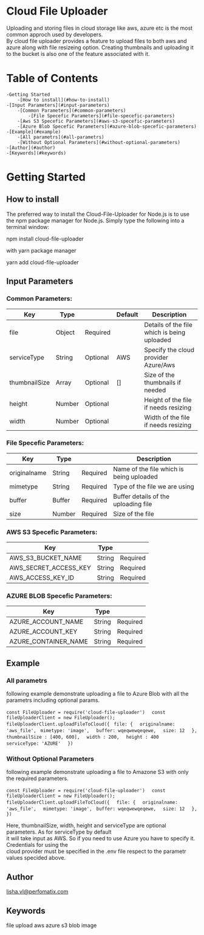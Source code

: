 # Cloud File Uploader
Uploading and storing files in cloud storage like aws, azure etc is the most common approch used by developers.  
By cloud file uploader provides a feature to upload files to both aws and azure along with file resizeing option.  Creating thumbnails and uploading it to the bucket is also one of the feature associated with it.

# Table of Contents
    -Getting Started
        -[How to install](#how-to-install)
    -[Input Parameters](#input-parameters)
        -[Common Parameters](#common-parameters)
            -[File Specefic Parameters](#file-specefic-parameters)
        -[Aws S3 Specefic Parameters](#aws-s3-specefic-parameters)
        -[Azure Blob Specefic Parameters](#azure-blob-specefic-parameters)
    -[Example](#example)
        -[All parametrs](#all-parametrs)
        -[Without Optional Parameters](#without-optional-parameters)
    -[Author](#author)
    -[Keywords](#keywords)


# Getting Started

## How to install
The preferred way to install the Cloud-File-Uploader for Node.js is to use the npm package manager for Node.js.   Simply type the following into a terminal window:

npm install cloud-file-uploader

with yarn package manager

yarn add cloud-file-uploader

## Input Parameters

### Common Parameters:

| Key             |   Type      |                |      Default   |               Description                   |       
------------------|-------------|----------------|----------------|---------------------------------------------|
 file            |   Object    |    Required    |                | Details of the file which is being uploaded |
 serviceType     |   String    |    Optional    |      AWS       | Specify the cloud provider Azure/Aws        |
 thumbnailSize   |   Array     |    Optional    |      []        | Size of the thumbnails if needed            |
 height          |   Number    |    Optional    |                | Height of the file if needs resizing        |
 width           |   Number    |    Optional    |                | Width of the file if needs resizing         |


### File Specefic Parameters:

| Key             |   Type      |                |             Description                           |       
------------------|-------------|----------------|---------------------------------------------------|
 originalname    |   String    |    Required    |     Name of the file which is being uploaded      |
 mimetype        |   String    |    Required    |     Type of the file we are using                 |
 buffer          |   Buffer    |    Required    |     Buffer details of the uploading file          |
 size            |   Number    |    Required    |     Size of the file                              |


### AWS S3 Specefic Parameters:

| Key                   | Type   |                     |
|-----------------------|--------|---------------------|
AWS_S3_BUCKET_NAME      | String |    Required         |
AWS_SECRET_ACCESS_KEY   | String |    Required         |
AWS_ACCESS_KEY_ID       | String |    Required         |


### AZURE BLOB Specefic Parameters:

| Key                   |  Type    |                     |
|-----------------------|----------|---------------------|
 AZURE_ACCOUNT_NAME     | String   | Required         
 AZURE_ACCOUNT_KEY      |  String  |   Required         
 AZURE_CONTAINER_NAME   |  String  |   Required         


## Example
### All parametrs
following example demonstrate uploading a file to Azure Blob with all the parametrs including optional params.
 
`const FileUploader = require('cloud-file-uploader')  `
`const fileUploaderClient = new FileUploader();  `
` fileUploaderClient.uploadFileToCloud({  `
    `file: {  `
       ` originalname: 'aws_file',  `
        `mimetype: 'image',  `
        `buffer: wqeqwewqeqewe,  `
        `size: 12  `
    `},  `
    `thumbnailSize : [400, 600],  `
    `width : 200,  `
    `height : 400  `
    `serviceType: 'AZURE'  `
    `})  `

### Without Optional Parameters
following example demonstrate uploading a file to Amazone S3 with only the required parameters.
 
`const FileUploader = require('cloud-file-uploader')  `
 `const fileUploaderClient = new FileUploader();  `
 `fileUploaderClient.uploadFileToCloud({  `
    `file: {  `
        `originalname: 'aws_file',  `
       ` mimetype: 'image',  `
        `buffer: wqeqwewqeqewe,  `
        `size: 12  `
    `},  `
    `})  `

Here, thumbnailSize, width, height and serviceType are optional parameters. As for serviceType by default  
it will take input as AWS. So if you need to use Azure you have to specify it. Credentials for using the   
cloud provider must be specified in the .env file respect to the parametr values specided above.

## Author
lisha.vl@perfomatix.com

## Keywords
file upload aws azure s3 blob image